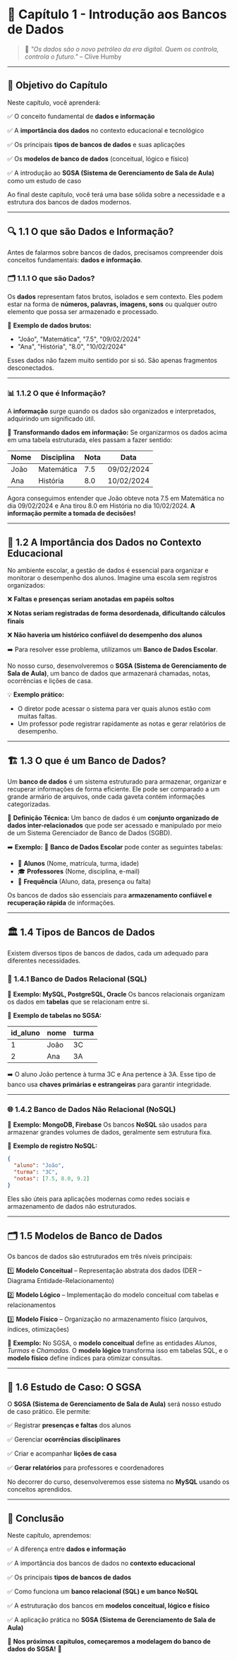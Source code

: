 # 📖 **Capítulo 1 - Introdução aos Bancos de Dados**

> 🧠 *"Os dados são o novo petróleo da era digital. Quem os controla, controla o futuro."* – Clive Humby

------

## 🎯 **Objetivo do Capítulo**

Neste capítulo, você aprenderá:

✅ O conceito fundamental de **dados e informação**

✅ A **importância dos dados** no contexto educacional e tecnológico

✅ Os principais **tipos de bancos de dados** e suas aplicações

✅ Os **modelos de banco de dados** (conceitual, lógico e físico)

✅ A introdução ao **SGSA (Sistema de Gerenciamento de Sala de Aula)** como um estudo de caso

Ao final deste capítulo, você terá uma base sólida sobre a necessidade e a estrutura dos bancos de dados modernos.

------

## 🔍 **1.1 O que são Dados e Informação?**

Antes de falarmos sobre bancos de dados, precisamos compreender dois conceitos fundamentais: **dados e informação**.

### 🗂️ **1.1.1 O que são Dados?**

Os **dados** representam fatos brutos, isolados e sem contexto. Eles podem estar na forma de **números, palavras, imagens, sons** ou qualquer outro elemento que possa ser armazenado e processado.

🔸 **Exemplo de dados brutos:**

- "João", "Matemática", "7.5", "09/02/2024"
- "Ana", "História", "8.0", "10/02/2024"

Esses dados não fazem muito sentido por si só. São apenas fragmentos desconectados.

------

### 📊 **1.1.2 O que é Informação?**

A **informação** surge quando os dados são organizados e interpretados, adquirindo um significado útil.

🔹 **Transformando dados em informação:**
 Se organizarmos os dados acima em uma tabela estruturada, eles passam a fazer sentido:

| Nome | Disciplina | Nota | Data       |
| ---- | ---------- | ---- | ---------- |
| João | Matemática | 7.5  | 09/02/2024 |
| Ana  | História   | 8.0  | 10/02/2024 |

Agora conseguimos entender que João obteve nota 7.5 em Matemática no dia 09/02/2024 e Ana tirou 8.0 em História no dia 10/02/2024. **A informação permite a tomada de decisões!**

------

## 🏫 **1.2 A Importância dos Dados no Contexto Educacional**

No ambiente escolar, a gestão de dados é essencial para organizar e monitorar o desempenho dos alunos. Imagine uma escola sem registros organizados:

❌ **Faltas e presenças seriam anotadas em papéis soltos**

❌ **Notas seriam registradas de forma desordenada, dificultando cálculos finais**

❌ **Não haveria um histórico confiável do desempenho dos alunos**

➡️ Para resolver esse problema, utilizamos um **Banco de Dados Escolar**.

No nosso curso, desenvolveremos o **SGSA (Sistema de Gerenciamento de Sala de Aula)**, um banco de dados que armazenará chamadas, notas, ocorrências e lições de casa.

💡 **Exemplo prático:**

- O diretor pode acessar o sistema para ver quais alunos estão com muitas faltas.
- Um professor pode registrar rapidamente as notas e gerar relatórios de desempenho.

------

## 🏗️ **1.3 O que é um Banco de Dados?**

Um **banco de dados** é um sistema estruturado para armazenar, organizar e recuperar informações de forma eficiente. Ele pode ser comparado a um grande armário de arquivos, onde cada gaveta contém informações categorizadas.

🎯 **Definição Técnica:**
 Um banco de dados é um **conjunto organizado de dados inter-relacionados** que pode ser acessado e manipulado por meio de um Sistema Gerenciador de Banco de Dados (SGBD).

➡️ **Exemplo:**
 📁 **Banco de Dados Escolar** pode conter as seguintes tabelas:

- 📜 **Alunos** (Nome, matrícula, turma, idade)
- 🎓 **Professores** (Nome, disciplina, e-mail)
- 📆 **Frequência** (Aluno, data, presença ou falta)

Os bancos de dados são essenciais para **armazenamento confiável e recuperação rápida** de informações.

------

## 🏛️ **1.4 Tipos de Bancos de Dados**

Existem diversos tipos de bancos de dados, cada um adequado para diferentes necessidades.

### 🏢 **1.4.1 Banco de Dados Relacional (SQL)**

📌 **Exemplo: MySQL, PostgreSQL, Oracle**
 Os bancos relacionais organizam os dados em **tabelas** que se relacionam entre si.

📌 **Exemplo de tabelas no SGSA:**

| id_aluno | nome | turma |
| -------- | ---- | ----- |
| 1        | João | 3C    |
| 2        | Ana  | 3A    |

➡️ O aluno João pertence à turma 3C e Ana pertence à 3A. Esse tipo de banco usa **chaves primárias e estrangeiras** para garantir integridade.

------

### 🌐 **1.4.2 Banco de Dados Não Relacional (NoSQL)**

📌 **Exemplo: MongoDB, Firebase**
 Os bancos **NoSQL** são usados para armazenar grandes volumes de dados, geralmente sem estrutura fixa.

🔹 **Exemplo de registro NoSQL:**

```json
{
  "aluno": "João",
  "turma": "3C",
  "notas": [7.5, 8.0, 9.2]
}
```

Eles são úteis para aplicações modernas como redes sociais e armazenamento de dados não estruturados.

------

## 🗂️ **1.5 Modelos de Banco de Dados**

Os bancos de dados são estruturados em três níveis principais:

1️⃣ **Modelo Conceitual** – Representação abstrata dos dados (DER – Diagrama Entidade-Relacionamento)

2️⃣ **Modelo Lógico** – Implementação do modelo conceitual com tabelas e relacionamentos

3️⃣ **Modelo Físico** – Organização no armazenamento físico (arquivos, índices, otimizações)

📌 **Exemplo:** No SGSA, o **modelo conceitual** define as entidades *Alunos*, *Turmas* e *Chamadas*. O **modelo lógico** transforma isso em tabelas SQL, e o **modelo físico** define índices para otimizar consultas.

------

## 🔹 **1.6 Estudo de Caso: O SGSA**

O **SGSA (Sistema de Gerenciamento de Sala de Aula)** será nosso estudo de caso prático. Ele permite:

✅ Registrar **presenças e faltas** dos alunos

✅ Gerenciar **ocorrências disciplinares**

✅ Criar e acompanhar **lições de casa**

✅ **Gerar relatórios** para professores e coordenadores

No decorrer do curso, desenvolveremos esse sistema no **MySQL** usando os conceitos aprendidos.

------

## 🏁 **Conclusão**

Neste capítulo, aprendemos:

✅ A diferença entre **dados e informação**

✅ A importância dos bancos de dados no **contexto educacional**

✅ Os principais **tipos de bancos de dados**

✅ Como funciona um **banco relacional (SQL) e um banco NoSQL**

✅ A estruturação dos bancos em **modelos conceitual, lógico e físico**

✅ A aplicação prática no **SGSA (Sistema de Gerenciamento de Sala de Aula)**

📌 **Nos próximos capítulos, começaremos a modelagem do banco de dados do SGSA!** 🚀
